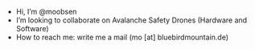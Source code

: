 - Hi, I’m @moobsen
- I’m looking to collaborate on Avalanche Safety Drones (Hardware and Software)
- How to reach me: write me a mail (mo [at] bluebirdmountain.de)

<!---
moobsen/moobsen is a ✨ special ✨ repository because its `README.md` (this file) appears on your GitHub profile.
You can click the Preview link to take a look at your changes.
--->
